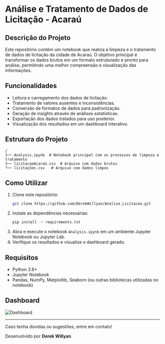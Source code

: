 # Análise e Tratamento de Dados de Licitação - Acaraú

## Descrição do Projeto
Este repositório contém um notebook que realiza a limpeza e o tratamento de dados de licitação da cidade de Acaraú. O objetivo principal é transformar os dados brutos em um formato estruturado e pronto para análise, permitindo uma melhor compreensão e visualização das informações.

## Funcionalidades
- Leitura e carregamento dos dados de licitação.
- Tratamento de valores ausentes e inconsistências.
- Conversão de formatos de dados para padronização.
- Geração de insights através de análises estatísticas.
- Exportação dos dados tratados para uso posterior.
- Visualização dos resultados em um dashboard interativo.

## Estrutura do Projeto
```
/
├── Analysis.ipynb  # Notebook principal com os processos de limpeza e tratamento
├── licitacaoAcaraú.csv  # Arquivo com dados brutos
└── licitações.csv   # Arquivo com dados limpos
```

## Como Utilizar
1. Clone este repositório:
   ```sh
   git clone https://github.com/DerekWillyan/Analise_Licitacao.git
   ```
2. Instale as dependências necessárias:
   ```sh
   pip install -r requirements.txt
   ```
3. Abra e execute o notebook `Analysis.ipynb` em um ambiente Jupyter Notebook ou Jupyter Lab.
4. Verifique os resultados e visualize o dashboard gerado.

## Requisitos
- Python 3.8+
- Jupyter Notebook
- Pandas, NumPy, Matplotlib, Seaborn (ou outras bibliotecas utilizadas no notebook)

## Dashboard

![Dashboard](https://github.com/user-attachments/assets/1cb42bf1-f037-491f-8c5d-6351fb9187a3)


---

Caso tenha dúvidas ou sugestões, entre em contato!

Desenvolvido por **Derek Willyan**.

